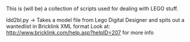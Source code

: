 This is (will be) a collection of scripts used for dealing with LEGO stuff. 

ldd2bl.py -> Takes a model file from Lego Digital Designer and spits out a wantedlist in Bricklink XML format
             Look at: http://www.bricklink.com/help.asp?helpID=207 for more info
